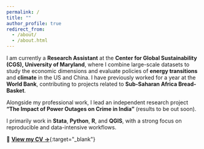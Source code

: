 ```yaml
---
permalink: /
title: ""
author_profile: true
redirect_from: 
  - /about/
  - /about.html
---
```


I am currently a **Research Assistant** at the **Center for Global Sustainability (CGS), University of Maryland**, where I combine large-scale datasets to study the economic dimensions and evaluate policies of **energy transitions** and **climate** in the US and China. I have previously worked for a year at the **World Bank**, contributing to projects related to **Sub-Saharan Africa Bread-Basket**. 

Alongside my professional work, I lead an independent research project **“The Impact of Power Outages on Crime in India”** (results to be out soon).

I primarily work in **Stata**, **Python**, **R**, and **QGIS**, with a strong focus on reproducible and data-intensive workflows.

📄 [**View my CV →**](/files/Anom_AMD_CV_3.pdf){:target="_blank"}

